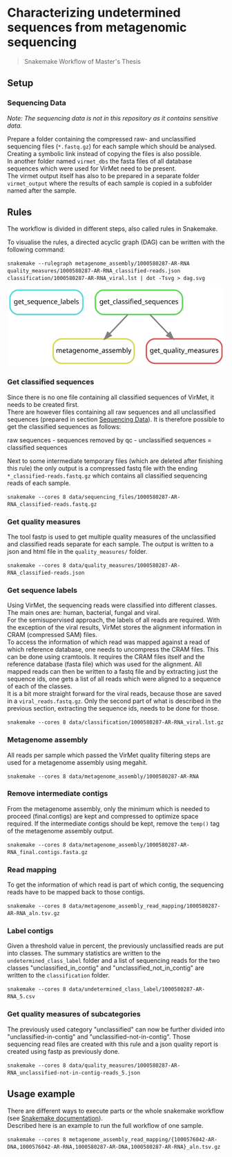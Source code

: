 # Characterizing undetermined sequences from metagenomic sequencing
> Snakemake Workflow of Master's Thesis

## Setup

### Sequencing Data
*Note: The sequencing data is not in this repository as it contains sensitive data.*  

Prepare a folder containing the compressed raw- and unclassified sequencing files (`*.fastq.gz`) for each sample which should be analysed. Creating a symbolic link instead of copying the files is also possible.  
In another folder named `virmet_dbs` the fasta files of all database sequences which were used for VirMet need to be present.  
The virmet output itself has also to be prepared in a separate folder `virmet_output` where the results of each sample is copied in a subfolder named after the sample.

## Rules
The workflow is divided in different steps, also called rules in Snakemake.

To visualise the rules, a directed acyclic graph (DAG) can be written with the following command:

`snakemake --rulegraph metagenome_assembly/1000580287-AR-RNA quality_measures/1000580287-AR-RNA_classified-reads.json classification/1000580287-AR-RNA_viral.lst | dot -Tsvg > dag.svg`

![DAG of all rules](dag.svg)

### Get classified sequences
Since there is no one file containing all classified sequences of VirMet, it needs to be created first.  
There are however files containing all raw sequences and all unclassified sequences (prepared in section [Sequencing Data](sequencing-data)). It is therefore possible to get the classified sequences as follows:  

raw sequences - sequences removed by qc - unclassified sequences = classified sequences  

Next to some intermediate temporary files (which are deleted after finishing this rule) the only output is a compressed fastq file with the ending `*_classified-reads.fastq.gz` which contains all classified sequencing reads of each sample.


`snakemake --cores 8 data/sequencing_files/1000580287-AR-RNA_classified-reads.fastq.gz`

### Get quality measures
The tool fastp is used to get multiple quality measures of the unclassified and classified reads separate for each sample. The output is written to a json and html file in the `quality_measures/` folder.

`snakemake --cores 8 data/quality_measures/1000580287-AR-RNA_classified-reads.json`

### Get sequence labels
Using VirMet, the sequencing reads were classified into different classes. The main ones are: human, bacterial, fungal and viral.  
For the semisupervised approach, the labels of all reads are required. With the exception of the viral results, VirMet stores the alignment information in CRAM (compressed SAM) files.  
To access the information of which read was mapped against a read of which reference database, one needs to uncompress the CRAM files. This can be done using cramtools. It requires the CRAM files itself and the reference database (fasta file) which was used for the alignment. All mapped reads can then be written to a fastq file and by extracting just the sequence ids, one gets a list of all reads which were aligned to a sequence of each of the classes.  
It is a bit more straight forward for the viral reads, because those are saved in a `viral_reads.fastq.gz`. Only the second part of what is described in the previous section, extracting the sequence ids, needs to be done for those.

`snakemake --cores 8 data/classification/1000580287-AR-RNA_viral.lst.gz`

### Metagenome assembly
All reads per sample which passed the VirMet quality filtering steps are used for a metagenome assembly using megahit.

`snakemake --cores 8 data/metagenome_assembly/1000580287-AR-RNA`

### Remove intermediate contigs
From the metagenome assembly, only the minimum which is needed to proceed (final.contigs) are kept and compressed to optimize space required. If the intermediate contigs should be kept, remove the `temp()` tag of the metagenome assembly output.

`snakemake --cores 8 data/metagenome_assembly/1000580287-AR-RNA_final.contigs.fasta.gz`

### Read mapping
To get the information of which read is part of which contig, the sequencing reads have to be mapped back to those contigs.

`snakemake --cores 8 data/metagenome_assembly_read_mapping/1000580287-AR-RNA_aln.tsv.gz`

### Label contigs
Given a threshold value in percent, the previously unclassified reads are put into classes. The summary statistics are written to the `undetermined_class_label` folder and a list of sequencing reads for the two classes "unclassified_in_contig" and "unclassified_not_in_contig" are written to the `classification` folder.

`snakemake --cores 8 data/undetermined_class_label/1000580287-AR-RNA_5.csv`

### Get quality measures of subcategories
The previously used category "unclassified" can now be further divided into "unclassified-in-contig" and "unclassified-not-in-contig".
Those sequencing read files are created with this rule and a json quality report is created using fastp as previously done.

`snakemake --cores 8 data/quality_measures/1000580287-AR-RNA_unclassified-not-in-contig-reads_5.json`

## Usage example
There are different ways to execute parts or the whole snakemake workflow (see [Snakemake documentation](https://snakemake.readthedocs.io/en/stable/)).  
Described here is an example to run the full workflow of one sample.

`snakemake --cores 8 metagenome_assembly_read_mapping/{1000576042-AR-DNA,1000576042-AR-RNA,1000580287-AR-DNA,1000580287-AR-RNA}_aln.tsv.gz`
